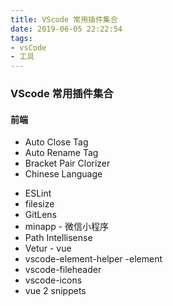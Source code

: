 ```yaml
---
title: VScode 常用插件集合
date: 2019-06-05 22:22:54
tags:
- vsCode
- 工具
---
```


### VScode 常用插件集合

#### 前端

- Auto Close Tag
- Auto Rename Tag
- Bracket Pair Clorizer
- Chinese Language

<!--more-->

- ESLint
- filesize
- GitLens
- minapp - 微信小程序
- Path Intellisense
- Vetur - vue
- vscode-element-helper -element
- vscode-fileheader
- vscode-icons
- vue 2 snippets